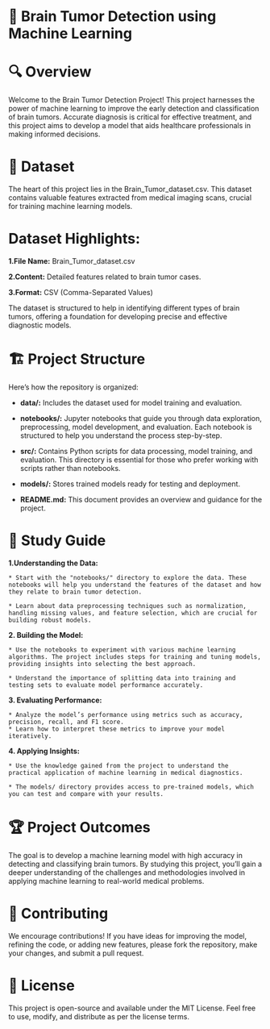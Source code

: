 # 🧠 Brain Tumor Detection using Machine Learning

# **🔍 Overview**

Welcome to the Brain Tumor Detection Project! This project harnesses the power of machine learning to improve the early detection and classification of brain tumors. Accurate diagnosis is critical for effective treatment, and this project aims to develop a model that aids healthcare professionals in making informed decisions.

# **📁 Dataset**
The heart of this project lies in the Brain_Tumor_dataset.csv. This dataset contains valuable features extracted from medical imaging scans, crucial for training machine learning models.

# **Dataset Highlights:**

**1.File Name:** Brain_Tumor_dataset.csv

**2.Content:** Detailed features related to brain tumor cases.

**3.Format:** CSV (Comma-Separated Values)

The dataset is structured to help in identifying different types of brain tumors, offering a foundation for developing precise and effective diagnostic models.

# 🏗️ Project Structure

Here’s how the repository is organized:

* **data/:** Includes the dataset used for model training and evaluation.

* **notebooks/:** Jupyter notebooks that guide you through data exploration, preprocessing, model development, and evaluation. Each notebook is structured to help you understand the process step-by-step.

* **src/:** Contains Python scripts for data processing, model training, and evaluation. This directory is essential for those who prefer working with scripts rather than notebooks.

* **models/:** Stores trained models ready for testing and deployment.

* **README.md:** This document provides an overview and guidance for the project.

# 📖 Study Guide

**1.Understanding the Data:**

    * Start with the "notebooks/" directory to explore the data. These notebooks will help you understand the features of the dataset and how they relate to brain tumor detection.
    
    * Learn about data preprocessing techniques such as normalization, handling missing values, and feature selection, which are crucial for building robust models.

**2. Building the Model:**

    * Use the notebooks to experiment with various machine learning algorithms. The project includes steps for training and tuning models, providing insights into selecting the best approach.

    * Understand the importance of splitting data into training and testing sets to evaluate model performance accurately.

**3. Evaluating Performance:**

    * Analyze the model’s performance using metrics such as accuracy, precision, recall, and F1 score.
    * Learn how to interpret these metrics to improve your model iteratively.

**4. Applying Insights:**

    * Use the knowledge gained from the project to understand the practical application of machine learning in medical diagnostics.

    * The models/ directory provides access to pre-trained models, which you can test and compare with your results.


# 🏆 Project Outcomes

The goal is to develop a machine learning model with high accuracy in detecting and classifying brain tumors. By studying this project, you’ll gain a deeper understanding of the challenges and methodologies involved in applying machine learning to real-world medical problems.

# 🤝 Contributing
We encourage contributions! If you have ideas for improving the model, refining the code, or adding new features, please fork the repository, make your changes, and submit a pull request.

# 📜 License
This project is open-source and available under the MIT License. Feel free to use, modify, and distribute as per the license terms.


